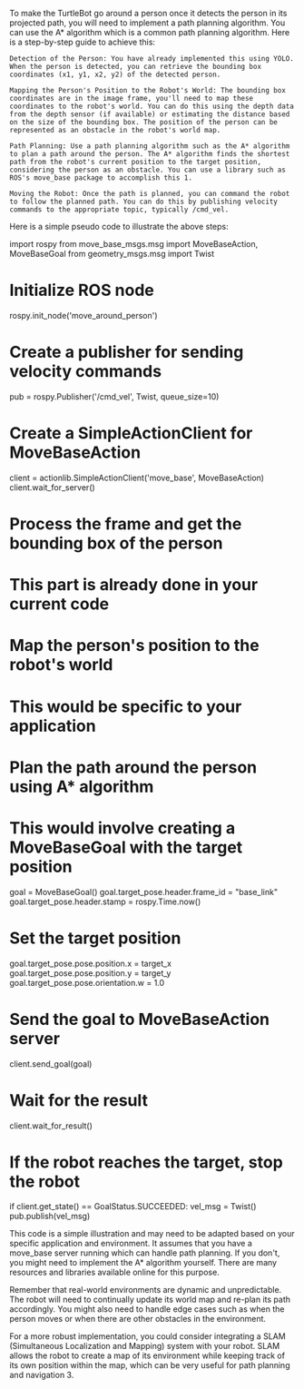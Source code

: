 To make the TurtleBot go around a person once it detects the person in its projected path, you will need to implement a path planning algorithm. You can use the A* algorithm which is a common path planning algorithm. Here is a step-by-step guide to achieve this:

    Detection of the Person: You have already implemented this using YOLO. When the person is detected, you can retrieve the bounding box coordinates (x1, y1, x2, y2) of the detected person.

    Mapping the Person's Position to the Robot's World: The bounding box coordinates are in the image frame, you'll need to map these coordinates to the robot's world. You can do this using the depth data from the depth sensor (if available) or estimating the distance based on the size of the bounding box. The position of the person can be represented as an obstacle in the robot's world map.

    Path Planning: Use a path planning algorithm such as the A* algorithm to plan a path around the person. The A* algorithm finds the shortest path from the robot's current position to the target position, considering the person as an obstacle. You can use a library such as ROS's move_base package to accomplish this 1.

    Moving the Robot: Once the path is planned, you can command the robot to follow the planned path. You can do this by publishing velocity commands to the appropriate topic, typically /cmd_vel.

Here is a simple pseudo code to illustrate the above steps:

import rospy
from move_base_msgs.msg import MoveBaseAction, MoveBaseGoal
from geometry_msgs.msg import Twist

# Initialize ROS node
rospy.init_node('move_around_person')

# Create a publisher for sending velocity commands
pub = rospy.Publisher('/cmd_vel', Twist, queue_size=10)

# Create a SimpleActionClient for MoveBaseAction
client = actionlib.SimpleActionClient('move_base', MoveBaseAction)
client.wait_for_server()

# Process the frame and get the bounding box of the person
# This part is already done in your current code

# Map the person's position to the robot's world
# This would be specific to your application

# Plan the path around the person using A* algorithm
# This would involve creating a MoveBaseGoal with the target position
goal = MoveBaseGoal()
goal.target_pose.header.frame_id = "base_link"
goal.target_pose.header.stamp = rospy.Time.now()

# Set the target position
goal.target_pose.pose.position.x = target_x
goal.target_pose.pose.position.y = target_y
goal.target_pose.pose.orientation.w = 1.0

# Send the goal to MoveBaseAction server
client.send_goal(goal)

# Wait for the result
client.wait_for_result()

# If the robot reaches the target, stop the robot
if client.get_state() == GoalStatus.SUCCEEDED:
    vel_msg = Twist()
    pub.publish(vel_msg)

This code is a simple illustration and may need to be adapted based on your specific application and environment. It assumes that you have a move_base server running which can handle path planning. If you don't, you might need to implement the A* algorithm yourself. There are many resources and libraries available online for this purpose.

Remember that real-world environments are dynamic and unpredictable. The robot will need to continually update its world map and re-plan its path accordingly. You might also need to handle edge cases such as when the person moves or when there are other obstacles in the environment.

For a more robust implementation, you could consider integrating a SLAM (Simultaneous Localization and Mapping) system with your robot. SLAM allows the robot to create a map of its environment while keeping track of its own position within the map, which can be very useful for path planning and navigation 3.
